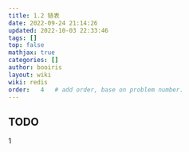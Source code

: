 ```yaml
---
title: 1.2 链表
date: 2022-09-24 21:14:26 
updated: 2022-10-03 22:33:46
tags: [] 
top: false
mathjax: true
categories: []
author: booiris
layout: wiki 
wiki: redis
order:   4   # add order, base on problem number.
---
```


## TODO

1
